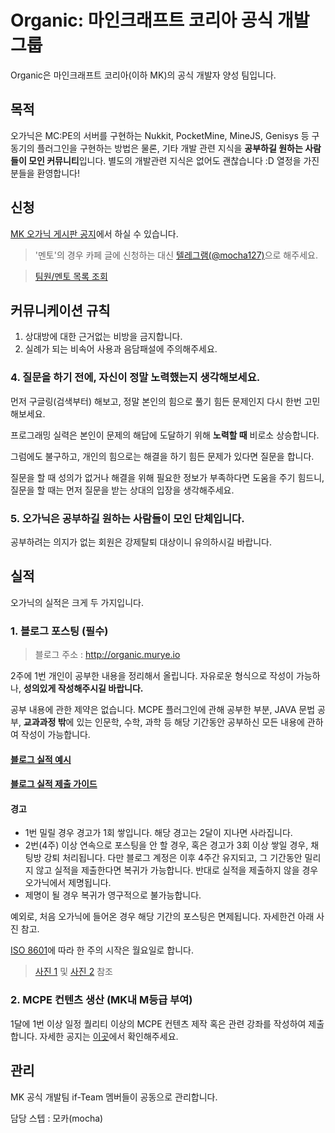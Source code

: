 # Organic: 마인크래프트 코리아 공식 개발 그룹
Organic은 마인크래프트 코리아(이하 MK)의 공식 개발자 양성 팀입니다.

## 목적
오가닉은 MC:PE의 서버를 구현하는 Nukkit, PocketMine, MineJS, Genisys 등 구동기의 플러그인을 구현하는 방법은 물론, 기타 개발 관련 지식을 **공부하길 원하는 사람들이 모인 커뮤니티**입니다. 별도의 개발관련 지식은 없어도 괜찮습니다 :D 열정을 가진 분들을 환영합니다!

## 신청
[MK 오가닉 게시판 공지](http://cafe.naver.com/minecraftpe/2576820)에서 하실 수 있습니다.

> '멘토'의 경우 카페 글에 신청하는 대신 [텔레그램(@mocha127)](https://t.me/mocha127)으로 해주세요.

> [팀원/멘토 목록 조회](/LIST.md)

## 커뮤니케이션 규칙
1. 상대방에 대한 근거없는 비방을 금지합니다.
2. 실례가 되는 비속어 사용과 음담패설에 주의해주세요.

### 4. 질문을 하기 전에, 자신이 정말 노력했는지 생각해보세요.
먼저 구글링(검색부터) 해보고, 정말 본인의 힘으로 풀기 힘든 문제인지 다시 한번 고민해보세요. 

프로그래밍 실력은 본인이 문제의 해답에 도달하기 위해 **노력할 때** 비로소 상승합니다.

그럼에도 불구하고, 개인의 힘으로는 해결을 하기 힘든 문제가 있다면 질문을 합니다.

질문을 할 때 성의가 없거나 해결을 위해 필요한 정보가 부족하다면 도움을 주기 힘드니, 질문을 할 때는 먼저 질문을 받는 상대의 입장을 생각해주세요.

### 5. 오가닉은 **공부하길 원하는 사람들이 모인 단체**입니다.
공부하려는 의지가 없는 회원은 강제탈퇴 대상이니 유의하시길 바랍니다.

## 실적
오가닉의 실적은 크게 두 가지입니다.

### 1. 블로그 포스팅 (필수)
> 블로그 주소 : http://organic.murye.io

2주에 1번 개인이 공부한 내용을 정리해서 올립니다. 자유로운 형식으로 작성이 가능하나, **성의있게 작성해주시길 바랍니다.**

공부 내용에 관한 제약은 없습니다. MCPE 플러그인에 관해 공부한 부분, JAVA 문법 공부, **교과과정 밖**에 있는 인문학, 수학, 과학 등 해당 기간동안 공부하신 모든 내용에 관하여 작성이 가능합니다.

#### [블로그 실적 예시](https://organic.murye.io/2017/02/06/organic-commentary-and-first/)
#### [블로그 실적 제출 가이드](https://organic.murye.io/2017/02/06/organic-assignment-guide/)

#### 경고
- 1번 밀릴 경우 경고가 1회 쌓입니다. 해당 경고는 2달이 지나면 사라집니다.
- 2번(4주) 이상 연속으로 포스팅을 안 할 경우, 혹은 경고가 3회 이상 쌓일 경우, 채팅방 강퇴 처리됩니다. 다만 블로그 계정은 이후 4주간 유지되고, 그 기간동안 밀리지 않고 실적을 제출한다면 복귀가 가능합니다. 반대로 실적을 제출하지 않을 경우 오가닉에서 제명됩니다.
- 제명이 될 경우 복귀가 영구적으로 불가능합니다.

예외로, 처음 오가닉에 들어온 경우 해당 기간의 포스팅은 면제됩니다. 자세한건 아래 사진 참고.

[ISO 8601](https://ko.wikipedia.org/wiki/ISO_8601)에 따라 한 주의 시작은 월요일로 합니다.
> [사진 1](/1.png) 및 [사진 2](/2.png) 참조

### 2. MCPE 컨텐츠 생산 (MK내 M등급 부여)
1달에 1번 이상 일정 퀄리티 이상의 MCPE 컨텐츠 제작 혹은 관련 강좌를 작성하여 제출합니다.
자세한 공지는 [이곳](http://cafe.naver.com/minecraftpe/2576832)에서 확인해주세요.

## 관리
MK 공식 개발팀 if-Team 멤버들이 공동으로 관리합니다.

담당 스텝 : 모카(mocha)
